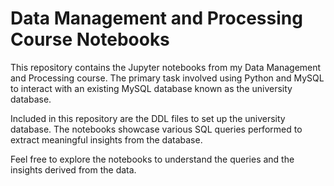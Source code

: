 # Data Management and Processing Course Notebooks

This repository contains the Jupyter notebooks from my Data Management and Processing course. The primary task involved using Python and MySQL to interact with an existing MySQL database known as the university database. 

Included in this repository are the DDL files to set up the university database. The notebooks showcase various SQL queries performed to extract meaningful insights from the database. 

Feel free to explore the notebooks to understand the queries and the insights derived from the data.
